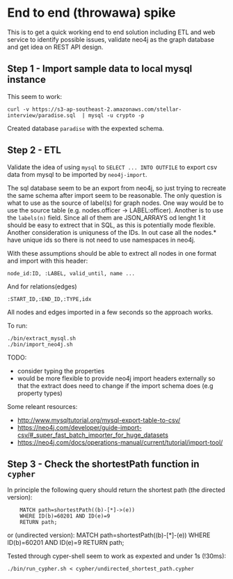 End to end (throwawa) spike
===========================

This is to get a quick working end to end solution including ETL and web service to identify possible issues, validate neo4j as the graph database and get idea on REST API design.


## Step 1 - Import sample data to local mysql instance

This seem to work:

	curl -v https://s3-ap-southeast-2.amazonaws.com/stellar-interview/paradise.sql  | mysql -u crypto -p

Created database `paradise` with the expexted schema.

## Step 2 - ETL

Validate the idea of using `mysql` to `SELECT ... INTO OUTFILE` to export csv data from mysql to be imported by `neo4j-import`.

The sql database seem to be an export from neo4j, so just trying to recreate the same schema after import seem to be reasonable.
The only question is what to use as the source of label(s) for graph nodes. One way would be to use the source table (e.g. nodes.officer -> LABEL:officer).
Another is to use the `labels(n)` field. Since all of them are JSON_ARRAYS od lenght 1 it should be easy to extrect that in SQL, as this is potentially mode flexible.
Another consideration is uniquness of the IDs. In out case all the nodes.* have unique ids so there is not need to use namespaces in neo4j.

With these assumptions should be able to extrect all nodes in one format and import with this header:

	node_id:ID, :LABEL, valid_until, name ... 

And for relations(edges)

	:START_ID,:END_ID,:TYPE,idx

All nodes and edges imported in a few seconds so the approach works.

To run:

	./bin/extract_mysql.sh
	./bin/import_neo4j.sh


TODO:

- consider typing the properties
- would be more flexible to provide neo4j import headers externally so that the extract does need to change if the import schema does (e.g property types)


Some releant resources: 

- http://www.mysqltutorial.org/mysql-export-table-to-csv/
- https://neo4j.com/developer/guide-import-csv/#_super_fast_batch_importer_for_huge_datasets
- https://neo4j.com/docs/operations-manual/current/tutorial/import-tool/

## Step 3 - Check the shortestPath function in `cypher`

In principle the following query should return the shortest path (the directed version):

	    MATCH path=shortestPath((b)-[*]->(e))
        WHERE ID(b)=60201 AND ID(e)=9
        RETURN path;


or (undirected version):
	    MATCH path=shortestPath((b)-[*]-(e))
        WHERE ID(b)=60201 AND ID(e)=9
        RETURN path;

Tested through cyper-shell seem to work as expexted and under 1s (!30ms):

	./bin/run_cypher.sh < cypher/undirected_shortest_path.cypher

	










